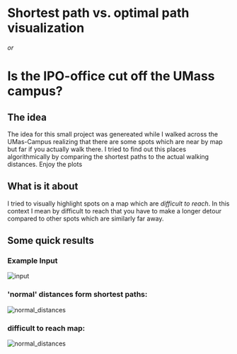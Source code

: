 # Shortest path vs. optimal path visualization 
_or_
# Is the IPO-office cut off the UMass campus?

## The idea
The idea for this small project was genereated while I walked across the UMas-Campus realizing that there are some spots which are near by map but far if you actually walk there. I tried to find out this places algorithmically by comparing the shortest paths to the actual walking distances. Enjoy the plots

## What is it about
I tried to visually highlight spots on a map which are _difficult to reach_. In this context I mean by difficult to reach that you have to make a longer detour compared to other spots which are similarly far away.

## Some quick results

### Example Input  
![input](https://raw.githubusercontent.com/baurls/Shortest-path-vs.-optimal-path-visualization-/master/map_umass.png "Normal distances")

### 'normal' distances form shortest paths:  
![normal_distances](https://raw.githubusercontent.com/baurls/Shortest-path-vs.-optimal-path-visualization-/master/results/from_campus_center_shortest.png "Normal distances")

### difficult to reach map:  
![normal_distances](https://raw.githubusercontent.com/baurls/Shortest-path-vs.-optimal-path-visualization-/master/results/from_north_west_deviance.png "Normal distances")

